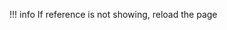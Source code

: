 !!! info
    If reference is not showing, reload the page

<swagger-ui src="./file-service-api.json"/>

